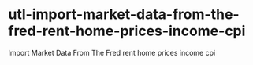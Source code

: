 # utl-import-market-data-from-the-fred-rent-home-prices-income-cpi
Import Market Data From The Fred rent home prices income cpi
